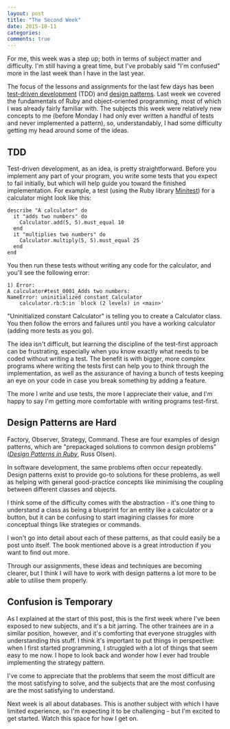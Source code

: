```yaml
---
layout: post
title: "The Second Week"
date: 2015-10-11
categories:
comments: true
---
```


For me, this week was a step up; both in terms of subject matter and difficulty. I'm still having a great time, but I've probably said "I'm confused" more in the last week than I have in the last year.

The focus of the lessons and assignments for the last few days has been [test-driven development](https://en.wikipedia.org/wiki/Test-driven_development) (TDD) and [design patterns](https://en.wikipedia.org/wiki/Software_design_pattern). Last week we covered the fundamentals of Ruby and object-oriented programming, most of which I was already fairly familiar with. The subjects this week were relatively new concepts to me (before Monday I had only ever written a handful of tests and never implemented a pattern), so, understandably, I had some difficulty getting my head around some of the ideas.

TDD
---
Test-driven development, as an idea, is pretty straightforward. Before you implement any part of your program, you write some tests that you expect to fail initially, but which will help guide you toward the finished implementation. For example, a test (using the Ruby library [Minitest](https://github.com/seattlerb/minitest)) for a calculator might look like this:

~~~
describe "A calculator" do
  it "adds two numbers" do
    Calculator.add(5, 5).must_equal 10
  end
  it "multiplies two numbers" do
    Calculator.multiply(5, 5).must_equal 25
  end
end
~~~

You then run these tests without writing any code for the calculator, and you'll see the following error:

~~~
1) Error:
A calculator#test_0001_Adds two numbers:
NameError: uninitialized constant Calculator
    calculator.rb:5:in `block (2 levels) in <main>'
~~~

"Uninitialized constant Calculator" is telling you to create a Calculator class. You then follow the errors and failures until you have a working calculator (adding more tests as you go).

The idea isn't difficult, but learning the discipline of the test-first approach can be frustrating, especially when you know exactly what needs to be coded without writing a test. The benefit is with bigger, more complex programs where writing the tests first can help you to think through the implementation, as well as the assurance of having a bunch of tests keeping an eye on your code in case you break something by adding a feature.

The more I write and use tests, the more I appreciate their value, and I'm happy to say I'm getting more comfortable with writing programs test-first.

Design Patterns are Hard
------------------------
Factory, Observer, Strategy, Command. These are four examples of design patterns, which are "prepackaged solutions to common design problems" ([*Design Patterns in Ruby*](http://www.amazon.co.uk/Design-Patterns-Ruby-Addison-Wesley-Professional/dp/0321490452), Russ Olsen).

In software development, the same problems often occur repeatedly. Design patterns exist to provide go-to solutions for these problems, as well as helping with general good-practice concepts like minimising the coupling between different classes and objects.

I think some of the difficulty comes with the abstraction - it's one thing to understand a class as being a blueprint for an entity like a calculator or a button, but it can be confusing to start imagining classes for more conceptual things like strategies or commands.

I won't go into detail about each of these patterns, as that could easily be a post unto itself. The book mentioned above is a great introduction if you want to find out more.

Through our assignments, these ideas and techniques are becoming clearer, but I think I will have to work with design patterns a lot more to be able to utilise them properly.

Confusion is Temporary
----------------------
As I explained at the start of this post, this is the first week where I've been exposed to new subjects, and it's a bit jarring. The other trainees are in a similar position, however, and it's comforting that everyone struggles with understanding this stuff. I think it's important to put things in perspective: when I first started programming, I struggled with a lot of things that seem easy to me now. I hope to look back and wonder how I ever had trouble implementing the strategy pattern.

I've come to appreciate that the problems that seem the most difficult are the most satisfying to solve, and the subjects that are the most confusing are the most satisfying to understand.

Next week is all about databases. This is another subject with which I have limited experience, so I'm expecting it to be challenging - but I'm excited to get started. Watch this space for how I get on.
